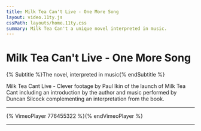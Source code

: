 ```yaml
---
title: Milk Tea Can't Live - One More Song
layout: video.11ty.js
cssPath: layouts/home.11ty.css
summary: Milk Tea Can't a unique novel interpreted in music.
---
```


# Milk Tea Can't Live - One More Song

{% Subtitle %}The novel, interpreted in music{% endSubtitle %}

Milk Tea Cant Live - Clever footage by Paul Ikin of the launch of Milk Tea Cant including an introduction by the author and music performed by Duncan Silcock complementing an interpretation from the book.

---

{% VimeoPlayer 776455322 %}{% endVimeoPlayer %}

---
